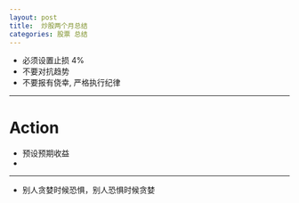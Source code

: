 ```yaml
---
layout: post
title:  炒股两个月总结
categories: 股票 总结
---
```


* 必须设置止损 4%
* 不要对抗趋势
* 不要报有侥幸, 严格执行纪律

---

# Action

* 预设预期收益 
*




----
* 别人贪婪时候恐惧，别人恐惧时候贪婪
